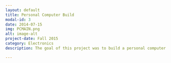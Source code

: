 ```yaml
---
layout: default
title: Personal Computer Build
modal-id: 3
date: 2014-07-15
img: PCMAIN.png
alt: image-alt
project-date: Fall 2015
category: Electronics
description: The goal of this project was to build a personal computer to be able to create and render CAD models under a specified budget. The specs of the PC are as follows:.

---
```

